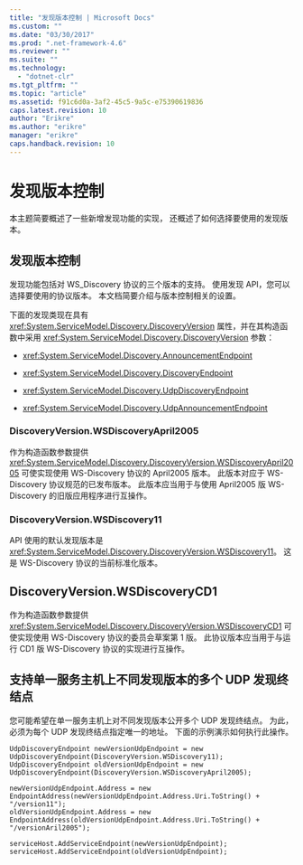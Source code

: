 ```yaml
---
title: "发现版本控制 | Microsoft Docs"
ms.custom: ""
ms.date: "03/30/2017"
ms.prod: ".net-framework-4.6"
ms.reviewer: ""
ms.suite: ""
ms.technology: 
  - "dotnet-clr"
ms.tgt_pltfrm: ""
ms.topic: "article"
ms.assetid: f91c6d0a-3af2-45c5-9a5c-e75390619836
caps.latest.revision: 10
author: "Erikre"
ms.author: "erikre"
manager: "erikre"
caps.handback.revision: 10
---
```

# 发现版本控制
本主题简要概述了一些新增发现功能的实现，  还概述了如何选择要使用的发现版本。  
  
## 发现版本控制  
 发现功能包括对 WS\_Discovery 协议的三个版本的支持。  使用发现 API，您可以选择要使用的协议版本。  本文档简要介绍与版本控制相关的设置。  
  
 下面的发现类现在具有 <xref:System.ServiceModel.Discovery.DiscoveryVersion> 属性，并在其构造函数中采用 <xref:System.ServiceModel.Discovery.DiscoveryVersion> 参数：  
  
-   <xref:System.ServiceModel.Discovery.AnnouncementEndpoint>  
  
-   <xref:System.ServiceModel.Discovery.DiscoveryEndpoint>  
  
-   <xref:System.ServiceModel.Discovery.UdpDiscoveryEndpoint>  
  
-   <xref:System.ServiceModel.Discovery.UdpAnnouncementEndpoint>  
  
### DiscoveryVersion.WSDiscoveryApril2005  
 作为构造函数参数提供 <xref:System.ServiceModel.Discovery.DiscoveryVersion.WSDiscoveryApril2005> 可使实现使用 WS\-Discovery 协议的 April2005 版本。  此版本对应于 WS\-Discovery 协议规范的已发布版本。  此版本应当用于与使用 April2005 版 WS\-Discovery 的旧版应用程序进行互操作。  
  
### DiscoveryVersion.WSDiscovery11  
 API 使用的默认发现版本是 <xref:System.ServiceModel.Discovery.DiscoveryVersion.WSDiscovery11>。  这是 WS\-Discovery 协议的当前标准化版本。  
  
## DiscoveryVersion.WSDiscoveryCD1  
 作为构造函数参数提供 <xref:System.ServiceModel.Discovery.DiscoveryVersion.WSDiscoveryCD1> 可使实现使用 WS\-Discovery 协议的委员会草案第 1 版。  此协议版本应当用于与运行 CD1 版 WS\-Discovery 协议的实现进行互操作。  
  
## 支持单一服务主机上不同发现版本的多个 UDP 发现终结点  
 您可能希望在单一服务主机上对不同发现版本公开多个 UDP 发现终结点。  为此，必须为每个 UDP 发现终结点指定唯一的地址。  下面的示例演示如何执行此操作。  
  
```  
UdpDiscoveryEndpoint newVersionUdpEndpoint = new UdpDiscoveryEndpoint(DiscoveryVersion.WSDiscovery11);  
UdpDiscoveryEndpoint oldVersionUdpEndpoint = new UdpDiscoveryEndpoint(DiscoveryVersion.WSDiscoveryApril2005);  
  
newVersionUdpEndpoint.Address = new EndpointAddress(newVersionUdpEndpoint.Address.Uri.ToString() + "/version11");  
oldVersionUdpEndpoint.Address = new EndpointAddress(oldVersionUdpEndpoint.Address.Uri.ToString() + "/versionAril2005");  
  
serviceHost.AddServiceEndpoint(newVersionUdpEndpoint);  
serviceHost.AddServiceEndpoint(oldVersionUdpEndpoint);  
  
```